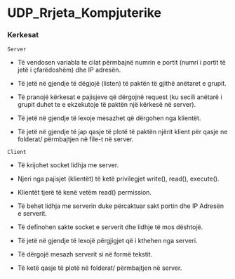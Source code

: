 # UDP_Rrjeta_Kompjuterike

### Kerkesat

``` Server ```

- Të vendosen variabla te cilat përmbajnë numrin e portit (numri i portit të jetë i çfarëdoshëm) dhe IP adresën.

- Të jetë në gjendje të dëgjojë (listen) të paktën të gjithë anëtaret e grupit.

- Të pranojë kërkesat e pajisjeve që dërgojnë request (ku secili anëtarë i grupit duhet te e ekzekutoje të paktën një kërkesë në server).

- Të jetë në gjendje të lexoje mesazhet që dërgohen nga klientët.

- Të jetë në gjendje të jap qasje të plotë të paktën njërit klient për qasje ne folderat/ përmbajtjen në file-t në server.

``` Client ```
 
- Të krijohet socket lidhja me server.

- Njeri nga pajisjet (klientët) të ketë privilegjet write(), read(), execute().

- Klientët tjerë të kenë vetëm read() permission.

- Të behet lidhja me serverin duke përcaktuar sakt portin dhe IP Adresën e serverit.

- Të definohen sakte socket e serverit dhe lidhje të mos dështojë.

- Të jetë në gjendje të lexojë përgjigjet që i kthehen nga serveri.

- Të dërgojë mesazh serverit si në formë tekstit.

- Të ketë qasje të plotë në folderat/ përmbajtjen në server.
